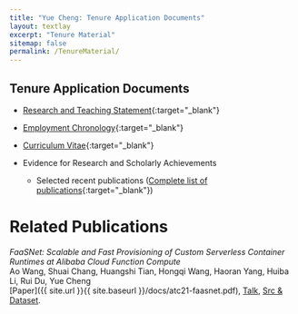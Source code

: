 ```yaml
---
title: "Yue Cheng: Tenure Application Documents"
layout: textlay
excerpt: "Tenure Material"
sitemap: false
permalink: /TenureMaterial/
---
```


## Tenure Application Documents

* [Research and Teaching Statement](/docs/tenure/YueCheng_Research_Teaching_Statement.pdf){:target="\_blank"}
* [Employment Chronology](/docs/tenure/YueCheng_Employment_Chronology.pdf){:target="\_blank"}
* [Curriculum Vitae](/docs/tenure/YueCheng_CV.pdf){:target="\_blank"}

* Evidence for Research and Scholarly Achievements
	* Selected recent publications ([Complete list of publications](https://cs.gmu.edu/~yuecheng/publications.html){:target="\_blank"})




# Related Publications

*FaaSNet: Scalable and Fast Provisioning of Custom Serverless Container Runtimes at Alibaba Cloud Function Compute*<br/>
Ao Wang, Shuai Chang, Huangshi Tian, Hongqi Wang, Haoran Yang, Huiba Li, Rui Du, Yue Cheng<br/>
[Paper]({{ site.url }}{{ site.baseurl }}/docs/atc21-faasnet.pdf),
[Talk](https://www.usenix.org/conference/atc21/presentation/wang-ao),
[Src & Dataset](https://github.com/mason-leap-lab/FaaSNet).

